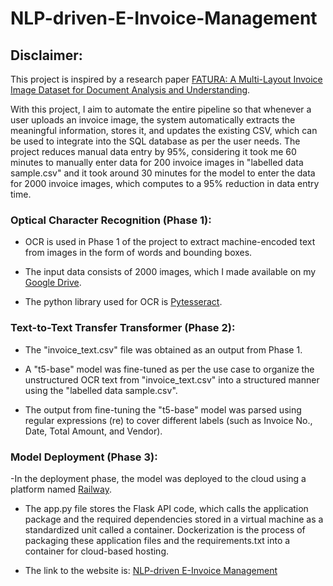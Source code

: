 # NLP-driven-E-Invoice-Management
## Disclaimer:
This project is inspired by a research paper [FATURA: A Multi-Layout Invoice Image Dataset for Document Analysis and Understanding](https://arxiv.org/abs/2311.11856).

With this project, I aim to automate the entire pipeline so that whenever a user uploads an invoice image, the system automatically extracts the meaningful information, stores it, and updates the existing CSV, which can be used to integrate into the SQL database as per the user needs.
The project reduces manual data entry by 95%, considering it took me 60 minutes to manually enter data for 200 invoice images in "labelled data sample.csv" and it took around 30 minutes for the model to enter the data for 2000 invoice images, which computes to a 95% reduction in data entry time.
### Optical Character Recognition (Phase 1):
- OCR is used in Phase 1 of the project to extract machine-encoded text from images in the form of words and bounding boxes.
* The input data consists of 2000 images, which I made available on my [Google Drive](https://drive.google.com/drive/folders/1yqt-ZLTuOulB_pD0jDSiM6N-LlfayzAz?usp=drive_link).
+ The python library used for OCR is [Pytesseract](https://pypi.org/project/pytesseract/).
### Text-to-Text Transfer Transformer (Phase 2):
- The "invoice_text.csv" file was obtained as an output from Phase 1.
* A "t5-base" model was fine-tuned as per the use case to organize the unstructured OCR text from "invoice_text.csv" into a structured manner using the "labelled data sample.csv".
+ The output from fine-tuning the "t5-base" model was parsed using regular expressions (re) to cover different labels (such as Invoice No., Date, Total Amount, and Vendor).
### Model Deployment (Phase 3):
-In the deployment phase, the model was deployed to the cloud using a platform named [Railway](https://railway.com/).
+ The app.py file stores the Flask API code, which calls the application package and the required dependencies stored in a virtual machine as a standardized unit called a container. Dockerization is the process of packaging these application files and the requirements.txt into a container for cloud-based hosting. 
* The link to the website is: [NLP-driven E-Invoice Management](https://nlp-driven-e-invoice-mangement-production-6f45.up.railway.app/)
